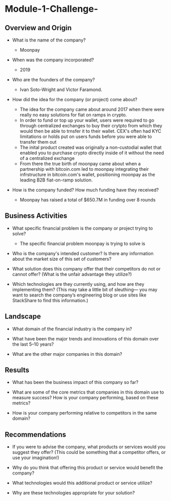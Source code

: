 # Module-1-Challenge-

## Overview and Origin

* What is the name of the company?

    - Moonpay

* When was the company incorporated?

    - 2019

* Who are the founders of the company?
  
    - Ivan Soto-Wright and Victor Faramond.

* How did the idea for the company (or project) come about?

    - The idea for the company came about around 2017 when there were really no easy solutions for fiat on ramps in crypto.
    - In order to fund or top up your wallet, users were required to go through centralized exchanges to buy their crytpto from which they would then be able to trnsfer it to their wallet. CEX's often had KYC limitations or holds put on users funds before you were able to transfer them out
    - The inital product created was originally a non-custodial wallet that enabled you to purchase crypto directly inside of it without the need of a centralized exchange 
    - From there the true birth of moonpay came about when a partnership with bitcoin.com led to moonpay integrating their infrstructure in bitcoin.com's wallet, positioning moonpay as the leading B2B fiat-on-ramp solution. 

* How is the company funded? How much funding have they received?

    - Moonpay has raised a total of $650.7M in funding over 8 rounds

## Business Activities

* What specific financial problem is the company or project trying to solve?

    - The specific financial problem moonpay is trying to solve is 

* Who is the company's intended customer?  Is there any information about the market size of this set of customers?

  

* What solution does this company offer that their competitors do not or cannot offer? (What is the unfair advantage they utilize?)

  

* Which technologies are they currently using, and how are they implementing them? (This may take a little bit of sleuthing–– you may want to search the company’s engineering blog or use sites like StackShare to find this information.)


## Landscape

* What domain of the financial industry is the company in?

* What have been the major trends and innovations of this domain over the last 5–10 years?

* What are the other major companies in this domain?


## Results

* What has been the business impact of this company so far?

* What are some of the core metrics that companies in this domain use to measure success? How is your company performing, based on these metrics?

* How is your company performing relative to competitors in the same domain?


## Recommendations

* If you were to advise the company, what products or services would you suggest they offer? (This could be something that a competitor offers, or use your imagination!)

* Why do you think that offering this product or service would benefit the company?

* What technologies would this additional product or service utilize?

* Why are these technologies appropriate for your solution?

